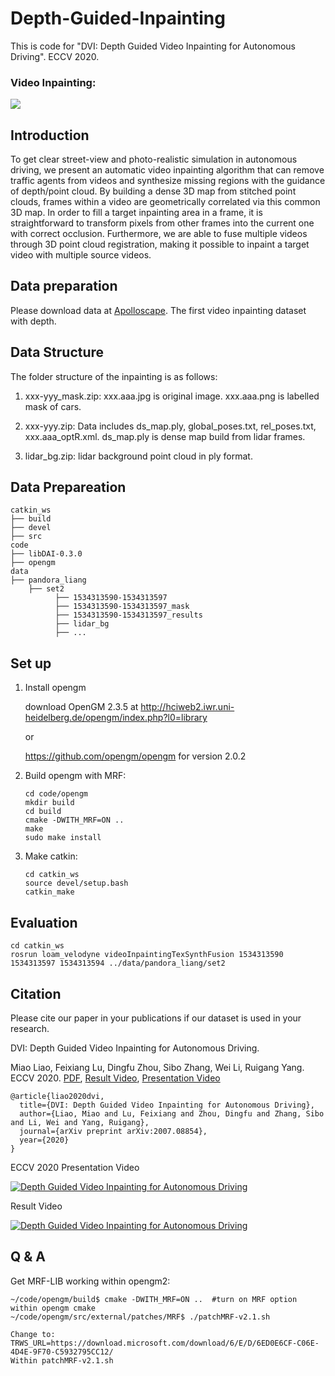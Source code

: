# Depth-Guided-Inpainting
This is code for "DVI: Depth Guided Video Inpainting for Autonomous Driving". ECCV 2020.

### Video Inpainting:
![](./inpainting.gif)

## Introduction

To get clear street-view and photo-realistic simulation in autonomous driving, we present an automatic video inpainting algorithm that can remove traffic agents from videos and synthesize missing regions with the guidance of depth/point cloud. By building a dense 3D map from stitched point clouds, frames within a video are geometrically correlated via this common 3D map. In order to fill a target inpainting area in a frame, it is straightforward to transform pixels from other frames into the current one with correct occlusion. Furthermore, we are able to fuse multiple videos through 3D point cloud registration, making it possible to inpaint a target video with multiple source videos. 

## Data preparation
Please download data at [Apolloscape](http://apolloscape.auto/inpainting.html). The first video inpainting dataset with depth. 

<!---
Sample data: 
[sample_mask_and_image.zip](https://www.dropbox.com/s/e6w9qzrxyxe17x1/1534313590-1534313597_mask.zip?dl=0)
[sample_data.zip](https://www.dropbox.com/s/41el9iy9tzd955i/1534313590-1534313597.zip?dl=0)
[sample_lidar_bg.zip](https://www.dropbox.com/s/7ijiw6fjmfjz3yk/lidar_bg.zip?dl=0)
--->


## Data Structure
The folder structure of the inpainting is as follows:

1) xxx-yyy_mask.zip: xxx.aaa.jpg is original image. xxx.aaa.png is labelled mask of cars. 

2) xxx-yyy.zip: Data includes ds_map.ply, global_poses.txt, rel_poses.txt, xxx.aaa_optR.xml. ds_map.ply is dense map build from lidar frames. 

3) lidar_bg.zip: lidar background point cloud in ply format.

## Data Prepareation

    catkin_ws
    ├── build
    ├── devel
    ├── src   
    code
    ├── libDAI-0.3.0
    ├── opengm
    data
    ├── pandora_liang
        ├── set2
              ├── 1534313590-1534313597
              ├── 1534313590-1534313597_mask
              ├── 1534313590-1534313597_results
              ├── lidar_bg
              ├── ...

    
## Set up
1. Install opengm
    
    download OpenGM 2.3.5 at http://hciweb2.iwr.uni-heidelberg.de/opengm/index.php?l0=library 

    or

    https://github.com/opengm/opengm for version 2.0.2

2. Build opengm with MRF:
    
    ```
    cd code/opengm
    mkdir build
    cd build 
    cmake -DWITH_MRF=ON ..
    make
    sudo make install
    ```
    
3. Make catkin:
    
    ```
    cd catkin_ws
    source devel/setup.bash
    catkin_make
    ```

## Evaluation

    cd catkin_ws 
    rosrun loam_velodyne videoInpaintingTexSynthFusion 1534313590 1534313597 1534313594 ../data/pandora_liang/set2

    
## Citation
Please cite our paper in your publications if our dataset is used in your research.

DVI: Depth Guided Video Inpainting for Autonomous Driving.

Miao Liao, Feixiang Lu, Dingfu Zhou, Sibo Zhang, Wei Li, Ruigang Yang.  ECCV 2020. [PDF](https://arxiv.org/pdf/2007.08854.pdf), [Result Video](https://www.youtube.com/watch?v=iOIxdQIzjQs), [Presentation Video](https://www.youtube.com/watch?v=_pcqH1illCU&feature=youtu.be)

```
@article{liao2020dvi,
  title={DVI: Depth Guided Video Inpainting for Autonomous Driving},
  author={Liao, Miao and Lu, Feixiang and Zhou, Dingfu and Zhang, Sibo and Li, Wei and Yang, Ruigang},
  journal={arXiv preprint arXiv:2007.08854},
  year={2020}
}
```

ECCV 2020 Presentation Video

[![Depth Guided Video Inpainting for Autonomous Driving](https://res.cloudinary.com/marcomontalbano/image/upload/v1598335918/video_to_markdown/images/youtube--_pcqH1illCU-c05b58ac6eb4c4700831b2b3070cd403.jpg)](https://www.youtube.com/watch?v=_pcqH1illCU&feature=youtu.be "Depth Guided Video Inpainting for Autonomous Driving")

Result Video

[![Depth Guided Video Inpainting for Autonomous Driving](https://res.cloudinary.com/marcomontalbano/image/upload/v1595308220/video_to_markdown/images/youtube--iOIxdQIzjQs-c05b58ac6eb4c4700831b2b3070cd403.jpg)](https://www.youtube.com/watch?v=iOIxdQIzjQs "Depth Guided Video Inpainting for Autonomous Driving")

## Q & A
Get MRF-LIB working within opengm2:

    ~/code/opengm/build$ cmake -DWITH_MRF=ON ..  #turn on MRF option within opengm cmake
    ~/code/opengm/src/external/patches/MRF$ ./patchMRF-v2.1.sh
    
    Change to:
    TRWS_URL=https://download.microsoft.com/download/6/E/D/6ED0E6CF-C06E-4D4E-9F70-C5932795CC12/
    Within patchMRF-v2.1.sh


